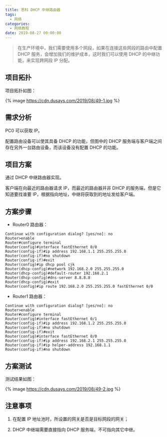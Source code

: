 ```yaml
---
title: 思科 DHCP 中继路由器
tags:
  - 网络
categories:
  - 网络教程
date: 2019-08-27 00:00:00
---
```


> 在生产环境中，我们需要使用多个网段，如果在连接这些网段的路由中配置 DHCP 服务，会增加我们的维护成本，这时我们可以使用 DHCP 的中继功能，来实现跨网段 IP 分配。

<!-- more -->

## 项目拓扑

项目拓扑如图：

{% image https://cdn.dusays.com/2019/08/49-1.jpg %}

## 需求分析

PC0 可以获取 IP。

配置路由设备可以使其具备 DHCP 的功能，但图中的 DHCP 服务端与客户端之间存在另外一台路由设备，而该设备没有配置 DHCP 的功能。

## 项目方案

通过 DHCP 中继路由器实现。

客户端在向最近的路由器请求 IP，而最近的路由器并非 DHCP 的服务端，但是它知道要找谁要 IP，根据指向地址，中继将获取到的地址发给客户端。

## 方案步骤

* Router0 路由器：

```
Continue with configuration dialog? [yes/no]: no
Router>enable
Router#configure terminal
Router(config)#interface fastEthernet 0/0
Router(config-if)#ip address 192.168.1.1 255.255.255.0
Router(config-if)#no shutdown
Router(config-if)#exit
Router(config)#ip dhcp pool cjk
Router(dhcp-config)#network 192.168.2.0 255.255.255.0
Router(dhcp-config)#default-router 192.168.2.1
Router(dhcp-config)#dns-server 8.8.8.8
Router(dhcp-config)#exit
Router(config)#ip route 192.168.2.0 255.255.255.0 fastEthernet 0/0
```

* Router1 路由器：

```
Continue with configuration dialog? [yes/no]: no
Router>enable
Router#configure terminal
Router(config)#interface fastEthernet 0/1
Router(config-if)#ip address 192.168.1.2 255.255.255.0
Router(config-if)#no shutdown
Router(config-if)#exit
Router(config)#interface fastEthernet 0/0
Router(config-if)#ip address 192.168.2.1 255.255.255.0
Router(config-if)#ip helper-address 192.168.1.1
Router(config-if)#no shutdown
```

## 方案测试

测试结果如图：

{% image https://cdn.dusays.com/2019/08/49-2.jpg %}

## 注意事项

1. 在配置 IP 地址池时，所设置的网关是否是目标网段的网关；

2. DHCP 中继端需要直接指向 DHCP 服务端，不可指向其它中继。